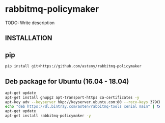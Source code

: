 rabbitmq-policymaker
===========

TODO: Write description

INSTALLATION
------------

pip
---
```bash
pip install git+https://github.com/asteny/rabbitmq-policymaker
```

Deb package for Ubuntu (16.04 - 18.04)
--------------------------------------

```bash
apt-get update
apt-get install gnupg2 apt-transport-https ca-certificates -y
apt-key adv --keyserver hkp://keyserver.ubuntu.com:80 --recv-keys 379CE192D401AB61
echo "deb https://dl.bintray.com/asten/rabbitmq-tools xenial main" | tee -a /etc/apt/sources.list.d/rabbitmq-tools.list
apt-get update
apt-get install rabbitmq-policymaker -y

```

